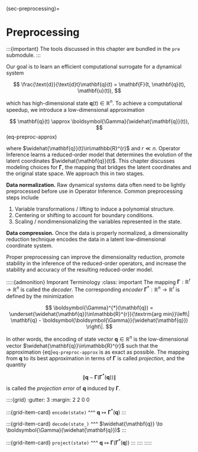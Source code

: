 (sec-preprocessing)=
# Preprocessing

:::{important}
The tools discussed in this chapter are bundled in the `pre` submodule.
:::

Our goal is to learn an efficient computational surrogate for a dynamical system

$$
    \frac{\text{d}}{\text{d}t}\mathbf{q}(t)
    = \mathbf{F}(t, \mathbf{q}(t), \mathbf{u}(t)),
$$

which has high-dimensional state $\mathbf{q}(t) \in \mathbb{R}^{n}$.
To achieve a computational speedup, we introduce a low-dimensional approximation

$$
    \mathbf{q}(t) \approx \boldsymbol{\Gamma}(\widehat{\mathbf{q}}(t)),
$$ (eq-preproc-approx)

where $\widehat{\mathbf{q}}(t)\in\mathbb{R}^{r}$ and $r \ll n$.
Operator Inference learns a reduced-order model that determines the evolution of the latent coordinates $\widehat{\mathbf{q}}(t)$.
This chapter discusses modeling choices for $\boldsymbol{\Gamma}$, the mapping that bridges the latent coordinates and the original state space.
We approach this in two stages.

**Data normalization.**
Raw dynamical systems data often need to be lightly preprocessed before use in Operator Inference.
Common preprocessing steps include
1. Variable transformations / lifting to induce a polynomial structure.
2. Centering or shifting to account for boundary conditions.
3. Scaling / nondimensionalizing the variables represented in the state.

**Data compression.**
Once the data is properly normalized, a dimensionality reduction technique encodes the data in a latent low-dimensional coordinate system.

Proper preprocessing can improve the dimensionality reduction, promote stability in the inference of the reduced-order operators, and increase the stability and accuracy of the resulting reduced-order model.

:::::{admonition} Imporant Terminology
:class: important
The mapping $\boldsymbol{\Gamma} : \mathbb{R}^{r} \to \mathbb{R}^{n}$ is called the _decoder_.
The corresponding _encoder_ $\boldsymbol{\Gamma}^{*} : \mathbb{R}^{n} \to \mathbb{R}^{r}$ is defined by the minimization

$$
    \boldsymbol{\Gamma}^{*}(\mathbf{q})
    = \underset{\widehat{\mathbf{q}}\in\mathbb{R}^{r}}{\textrm{arg min}}\left\|
        \mathbf{q} - \boldsymbol{\boldsymbol{\Gamma}}(\widehat{\mathbf{q}})
    \right\|.
$$

In other words, the encoding of state vector $\mathbf{q} \in \mathbb{R}^{n}$ is the low-dimensional vector $\widehat{\mathbf{q}}\in\mathbb{R}^{r}$ such that the approximation {eq}`eq-preproc-approx` is as exact as possible.
The mapping from $\mathbf{q}$ to its best approximation in terms of $\boldsymbol{\Gamma}$ is called _projection_, and the quantity

$$
    \left\|\mathbf{q} - \boldsymbol{\Gamma}(\boldsymbol{\Gamma}^{*}(\mathbf{q}))\right\|
$$

is called the _projection error_ of $\mathbf{q}$ induced by $\boldsymbol{\Gamma}$.

::::{grid}
:gutter: 3
:margin: 2 2 0 0

:::{grid-item-card}
`encode(state)`
^^^
$\mathbf{q} \mapsto \boldsymbol{\Gamma}^{*}(\mathbf{q})$
:::

:::{grid-item-card}
`decode(state_)`
^^^
$\widehat{\mathbf{q}} \to \boldsymbol{\Gamma}(\widehat{\mathbf{q}})$
:::

:::{grid-item-card}
`project(state)`
^^^
$\mathbf{q}\mapsto \boldsymbol{\Gamma}(\boldsymbol{\Gamma}^{*}(\mathbf{q}))$
:::
::::
:::::

```{tableofcontents}
```
